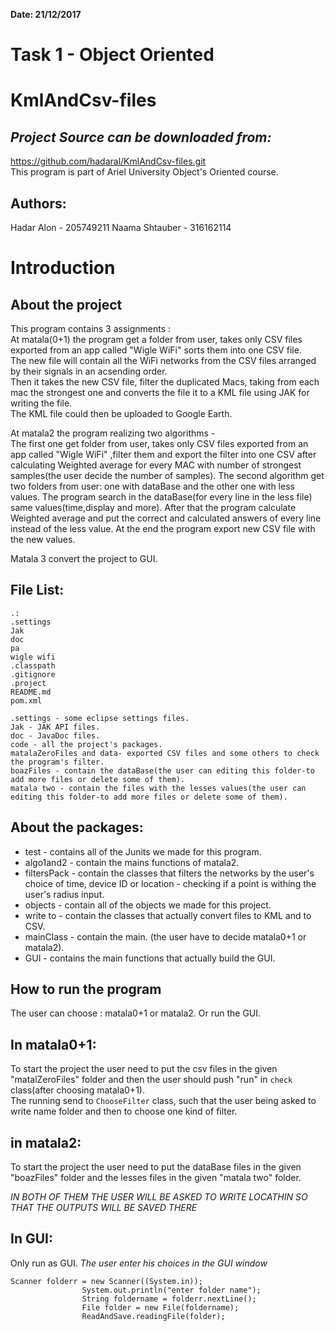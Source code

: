 **Date: 21/12/2017**  

Task 1 - Object Oriented
===
KmlAndCsv-files
==
*Project Source can be downloaded from:* 
-- 
https://github.com/hadaral/KmlAndCsv-files.git  
This program is part of Ariel University Object's Oriented course.  

Authors:
---
Hadar Alon - 205749211
Naama Shtauber - 316162114  

**Introduction**
==
**About the project**
--

This program contains 3 assignments :  
At matala(0+1) the program get a folder from user, takes only CSV files exported from an app called "Wigle WiFi" sorts them into one CSV file.   
The new file will contain all the WiFi networks from the CSV files arranged by their signals in an acsending order.  
Then it takes the new CSV file, filter the duplicated Macs, taking from each mac the strongest one and converts the file it to a KML file using JAK for writing the file.   
The KML file could then be uploaded to Google Earth.  

At matala2 the program realizing two algorithms -  
The first one get folder from user, takes only CSV files exported from an app called "Wigle WiFi" ,filter them and export the filter into one CSV after calculating Weighted average for every MAC with number of strongest samples(the user decide the number of samples).
The second algorithm get two folders from user: one with dataBase and the other one with less values.
The program search in the dataBase(for every line in the less file) same values(time,display and more). After that the program calculate Weighted average and put the correct and calculated answers of every line instead of the less value. 
At the end the program export new CSV file with the new values.

Matala 3 convert the project to GUI.

**File List:**  
--
```
.:  
.settings  
Jak  
doc    
pa  
wigle wifi 
.classpath  
.gitignore
.project  
README.md  
pom.xml  
```
```
.settings - some eclipse settings files.
Jak - JAK API files.  
doc - JavaDoc files.  
code - all the project's packages.  
matalaZeroFiles and data- exported CSV files and some others to check the program's filter.  
boazFiles - contain the dataBase(the user can editing this folder-to add more files or delete some of them).
matala two - contain the files with the lesses values(the user can editing this folder-to add more files or delete some of them).

```  
**About the packages:**  
--  
* test - contains all of the Junits we made for this program.
* algo1and2 - contain the mains functions of matala2. 
* filtersPack - contain the classes that filters the networks by the user's choice of time, device ID or location - checking if a point is withing the user's radius input.
* objects - contain all of the objects we made for this project.
* write to - contain the classes that actually convert files to KML and to CSV.
* mainClass - contain the main. (the user have to decide matala0+1 or matala2).
* GUI - contains the main functions that actually build the GUI.  


 

**How to run the program**  
--  
The user can choose : matala0+1 or matala2.
Or run the GUI.  


In matala0+1:  
--  
To start the project the user need to put the csv files in the given "matalZeroFiles" folder and then the user should push "run" in `check` class(after choosing matala0+1).  
The running send to `ChooseFilter` class, such that the user being asked to write name folder and then to choose one kind of filter. 

in matala2:  
--  
To start the project the user need to put the dataBase files in the given "boazFiles" folder and the lesses files in the given "matala two" folder.
 
*IN BOTH OF THEM THE USER WILL BE ASKED TO WRITE LOCATHIN SO THAT THE OUTPUTS WILL BE SAVED THERE*  

In GUI:  
--
Only run as GUI.
*The user enter his choices in the GUI window*

```
Scanner folderr = new Scanner((System.in));  
				System.out.println("enter folder name");  
				String foldername = folderr.nextLine();  
				File folder = new File(foldername);  
				ReadAndSave.readingFile(folder);  
```

